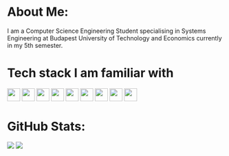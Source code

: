 #  About Me:
I am a Computer Science Engineering Student specialising in Systems Engineering at Budapest University of Technology and Economics currently in my 5th semester.

# Tech stack I am familiar with
<div>
<img src="https://github.com/get-icon/geticon/raw/master/icons/typescript-icon.svg" width="30px" height="30px">
<img src="https://github.com/get-icon/geticon/raw/master/icons/javascript.svg" width="30px" height="30px">
<img src="https://github.com/get-icon/geticon/raw/master/icons/java.svg" width="30px" height="30px">
<img src="https://github.com/get-icon/geticon/raw/master/icons/c.svg" width="30px" height="30px">
<img src="https://github.com/get-icon/geticon/raw/master/icons/c-plusplus.svg" width="30px" height="30px">
<img src="https://github.com/get-icon/geticon/raw/master/icons/postgresql.svg" width="30px" height="30px">
<img src="https://github.com/get-icon/geticon/raw/master/icons/c-sharp.svg" width="30px" height="30px">
<img src="https://github.com/get-icon/geticon/raw/master/icons/nodejs-icon.svg" width="30px" height="30px">
  <img src="https://github.com/get-icon/geticon/raw/master/icons/nestjs.svg" width="30px" height="30px">
</div>

#  GitHub Stats:
<div>
  <img src="https://github-readme-stats.vercel.app/api?username=dkrisztan&show_icons=true&hide_border=true&theme=rose_pine#gh-dark-mode-only">
  <img src="http://github-profile-summary-cards.vercel.app/api/cards/profile-details?username=dkrisztan&theme=rose_pine#gh-dark-mode-only">
</div>
